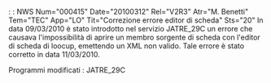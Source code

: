  :  : NWS Num="000415" Date="20100312" Rel="V2R3" Atr="M. Benetti" Tem="TEC" App="LO" Tit="Correzione errore editor di scheda" Sts="20"
In data 09/03/2010 è stato introdotto nel servizio JATRE_29C un errore che causava l'impossibilità
di aprire un membro sorgente di scheda con l'editor di scheda di loocup, emettendo un XML non valido.
Tale errore è stato corretto in data 11/03/2010.

Programmi modificati : 
JATRE_29C
